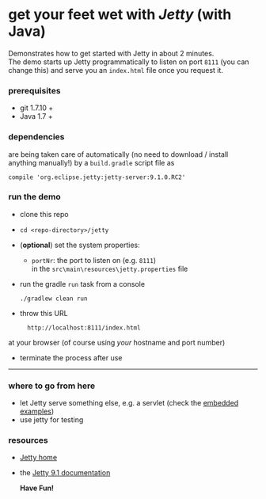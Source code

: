# get your feet wet with *Jetty* (with Java)   

Demonstrates how to get started with Jetty in about 2 minutes.  
The demo starts up Jetty programmatically to listen on port `8111` (you can change this) and serve you an `index.html` file once you request it.  


### prerequisites

* git 1.7.10 +
* Java 1.7 +

### dependencies

are being taken care of automatically (no need to download / install anything manually!) by a `build.gradle` script file as

`compile 'org.eclipse.jetty:jetty-server:9.1.0.RC2'`


### run the demo

* clone this repo
* `cd <repo-directory>/jetty`
* (**optional**) set the system properties:
	* `portNr`: the port to listen on (e.g. `8111`)  
in the `src\main\resources\jetty.properties` file
* run the gradle `run` task from a console

    `./gradlew clean run`

* throw this URL

        http://localhost:8111/index.html

at your browser (of course using _your_ hostname and port number)

* terminate the process after use

___

### where to go from here

* let Jetty serve something else, e.g. a servlet (check the  [embedded examples](http://www.eclipse.org/jetty/documentation/current/embedded-examples.html#embedded-one-webapp))
* use jetty for testing

### resources

* [Jetty home](http://www.eclipse.org/jetty/)
* the [Jetty 9.1 documentation](http://www.eclipse.org/jetty/documentation/current/)

    **Have Fun!**

